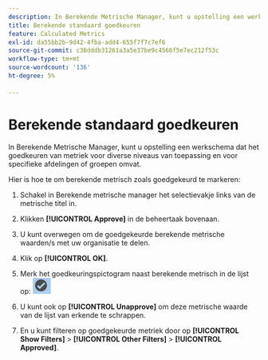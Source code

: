 ```yaml
---
description: In Berekende Metrische Manager, kunt u opstelling een werkschema dat het goedkeuren van metriek voor diverse niveaus van toepassing en voor specifieke afdelingen of groepen omvat.
title: Berekende standaard goedkeuren
feature: Calculated Metrics
exl-id: da55bb2b-9d42-4fba-add4-655f7f7c7ef6
source-git-commit: c36dddb31261a3a5e37be9c4566f5e7ec212f53c
workflow-type: tm+mt
source-wordcount: '136'
ht-degree: 5%

---
```


# Berekende standaard goedkeuren

In Berekende Metrische Manager, kunt u opstelling een werkschema dat het goedkeuren van metriek voor diverse niveaus van toepassing en voor specifieke afdelingen of groepen omvat.

Hier is hoe te om berekende metrisch zoals goedgekeurd te markeren:

1. Schakel in Berekende metrische manager het selectievakje links van de metrische titel in.
1. Klikken **[!UICONTROL Approve]** in de beheertaak bovenaan.
1. U kunt overwegen om de goedgekeurde berekende metrische waarden/s met uw organisatie te delen.
1. Klik op **[!UICONTROL OK]**.
1. Merk het goedkeuringspictogram naast berekende metrisch in de lijst op:  ![](assets/cm_approve_icon.png)

1. U kunt ook op **[!UICONTROL Unapprove]** om deze metrische waarde van de lijst van erkende te schrappen.
1. En u kunt filteren op goedgekeurde metriek door op **[!UICONTROL Show Filters]** > **[!UICONTROL Other Filters]** > **[!UICONTROL Approved]**.
